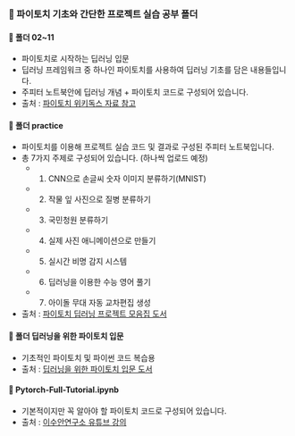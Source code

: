 ### :file_folder: 파이토치 기초와 간단한 프로젝트 실습 공부 폴더
#### :closed_book: 폴더 02~11
- 파이토치로 시작하는 딥러닝 입문
- 딥러닝 프레임워크 중 하나인 파이토치를 사용하여 딥러닝 기초를 담은 내용들입니다. 
- 주피터 노트북안에 딥러닝 개념 + 파이토치 코드로 구성되어 있습니다.
- 출처 : [파이토치 위키독스 자료 참고](https://wikidocs.net/book/2788)

#### :ledger: 폴더 practice
- 파이토치를 이용해 프로젝트 실습 코드 및 결과로 구성된 주피터 노트북입니다.
- 총 7가지 주제로 구성되어 있습니다. (하나씩 업로드 예정)
  - 1) CNN으로 손글씨 숫자 이미지 분류하기(MNIST)
  - 2) 작물 잎 사진으로 질병 분류하기
  - 3) 국민청원 분류하기
  - 4) 실제 사진 애니메이션으로 만들기
  - 5) 실시간 비명 감지 시스템
  - 6) 딥러닝을 이용한 수능 영어 풀기
  - 7) 아이돌 무대 자동 교차편집 생성
- 출처 : [파이토치 딥러닝 프로젝트 모음집 도서](http://www.yes24.com/Product/Goods/102911732)

#### 📘 폴더 딥러닝을 위한 파이토치 입문
- 기초적인 파이토치 및 파이썬 코드 복습용
- 출처 : [딥러닝을 위한 파이토치 입문 도서](http://www.yes24.com/Product/Goods/106014660)

#### :green_book: Pytorch-Full-Tutorial.ipynb
- 기본적이지만 꼭 알아야 할 파이토치 코드로 구성되어 있습니다. 
- 출처 : [이수안연구소 유튜브 강의](https://www.youtube.com/watch?v=k60oT_8lyFw)
